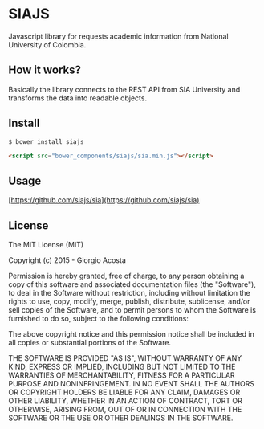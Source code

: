 # SIAJS

Javascript library for requests academic information from National University of Colombia.

## How it works?

Basically the library connects to the REST API from SIA University and transforms the data into readable objects.

## Install

``` shell
$ bower install siajs
```

``` html
<script src="bower_components/siajs/sia.min.js"></script>
```

## Usage

[https://github.com/siajs/sia](https://github.com/siajs/sia)

## License

The MIT License (MIT)

Copyright (c) 2015 - Giorgio Acosta

Permission is hereby granted, free of charge, to any person obtaining a copy
of this software and associated documentation files (the "Software"), to deal
in the Software without restriction, including without limitation the rights
to use, copy, modify, merge, publish, distribute, sublicense, and/or sell
copies of the Software, and to permit persons to whom the Software is
furnished to do so, subject to the following conditions:

The above copyright notice and this permission notice shall be included in
all copies or substantial portions of the Software.

THE SOFTWARE IS PROVIDED "AS IS", WITHOUT WARRANTY OF ANY KIND, EXPRESS OR
IMPLIED, INCLUDING BUT NOT LIMITED TO THE WARRANTIES OF MERCHANTABILITY,
FITNESS FOR A PARTICULAR PURPOSE AND NONINFRINGEMENT. IN NO EVENT SHALL THE
AUTHORS OR COPYRIGHT HOLDERS BE LIABLE FOR ANY CLAIM, DAMAGES OR OTHER
LIABILITY, WHETHER IN AN ACTION OF CONTRACT, TORT OR OTHERWISE, ARISING FROM,
OUT OF OR IN CONNECTION WITH THE SOFTWARE OR THE USE OR OTHER DEALINGS IN THE
SOFTWARE.
